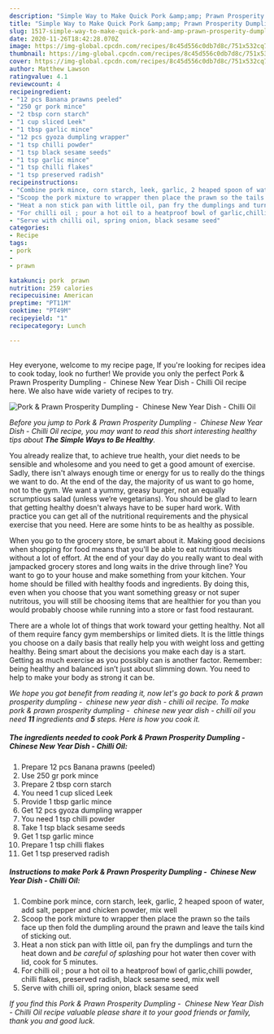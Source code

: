 ```yaml
---
description: "Simple Way to Make Quick Pork &amp;amp; Prawn Prosperity Dumpling -  Chinese New Year Dish - Chilli Oil"
title: "Simple Way to Make Quick Pork &amp;amp; Prawn Prosperity Dumpling -  Chinese New Year Dish - Chilli Oil"
slug: 1517-simple-way-to-make-quick-pork-and-amp-prawn-prosperity-dumpling-chinese-new-year-dish-chilli-oil
date: 2020-11-26T18:42:28.070Z
image: https://img-global.cpcdn.com/recipes/8c45d556c0db7d8c/751x532cq70/pork-prawn-prosperity-dumpling-chinese-new-year-dish-chilli-oil-recipe-main-photo.jpg
thumbnail: https://img-global.cpcdn.com/recipes/8c45d556c0db7d8c/751x532cq70/pork-prawn-prosperity-dumpling-chinese-new-year-dish-chilli-oil-recipe-main-photo.jpg
cover: https://img-global.cpcdn.com/recipes/8c45d556c0db7d8c/751x532cq70/pork-prawn-prosperity-dumpling-chinese-new-year-dish-chilli-oil-recipe-main-photo.jpg
author: Matthew Lawson
ratingvalue: 4.1
reviewcount: 4
recipeingredient:
- "12 pcs Banana prawns peeled"
- "250 gr pork mince"
- "2 tbsp corn starch"
- "1 cup sliced Leek"
- "1 tbsp garlic mince"
- "12 pcs gyoza dumpling wrapper"
- "1 tsp chilli powder"
- "1 tsp black sesame seeds"
- "1 tsp garlic mince"
- "1 tsp chilli flakes"
- "1 tsp preserved radish"
recipeinstructions:
- "Combine pork mince, corn starch, leek, garlic, 2 heaped spoon of water, add salt, pepper and chicken powder, mix well"
- "Scoop the pork mixture to wrapper then place the prawn so the tails face up then fold the dumpling around the prawn and leave the tails kind of sticking out."
- "Heat a non stick pan with little oil, pan fry the dumplings and turn the heat down and *be careful of splashing* pour hot water then cover with lid, cook for 5 minutes."
- "For chilli oil ; pour a hot oil to a heatproof bowl of garlic,chilli powder, chilli flakes, preserved radish, black sesame seed, mix well"
- "Serve with chilli oil, spring onion, black sesame seed"
categories:
- Recipe
tags:
- pork
- 
- prawn

katakunci: pork  prawn 
nutrition: 259 calories
recipecuisine: American
preptime: "PT11M"
cooktime: "PT49M"
recipeyield: "1"
recipecategory: Lunch

---
```

<br>
Hey everyone, welcome to my recipe page, If you're looking for recipes idea to cook today, look no further! We provide you only the perfect Pork &amp; Prawn Prosperity Dumpling -  Chinese New Year Dish - Chilli Oil recipe here. We also have wide variety of recipes to try.
<br>


![Pork &amp; Prawn Prosperity Dumpling -  Chinese New Year Dish - Chilli Oil](https://img-global.cpcdn.com/recipes/8c45d556c0db7d8c/751x532cq70/pork-prawn-prosperity-dumpling-chinese-new-year-dish-chilli-oil-recipe-main-photo.jpg)

<i>Before you jump to Pork &amp; Prawn Prosperity Dumpling -  Chinese New Year Dish - Chilli Oil recipe, you may want to read this short interesting healthy tips about <strong>The Simple Ways to Be Healthy</strong>.</i>

You already realize that, to achieve true health, your diet needs to be sensible and wholesome and you need to get a good amount of exercise. Sadly, there isn't always enough time or energy for us to really do the things we want to do. At the end of the day, the majority of us want to go home, not to the gym. We want a yummy, greasy burger, not an equally scrumptious salad (unless we’re vegetarians). You should be glad to learn that getting healthy doesn't always have to be super hard work. With practice you can get all of the nutritional requirements and the physical exercise that you need. Here are some hints to be as healthy as possible.

When you go to the grocery store, be smart about it. Making good decisions when shopping for food means that you'll be able to eat nutritious meals without a lot of effort. At the end of your day do you really want to deal with jampacked grocery stores and long waits in the drive through line? You want to go to your house and make something from your kitchen. Your home should be filled with healthy foods and ingredients. By doing this, even when you choose that you want something greasy or not super nutritous, you will still be choosing items that are healthier for you than you would probably choose while running into a store or fast food restaurant.

There are a whole lot of things that work toward your getting healthy. Not all of them require fancy gym memberships or limited diets. It is the little things you choose on a daily basis that really help you with weight loss and getting healthy. Being smart about the decisions you make each day is a start. Getting as much exercise as you possibly can is another factor. Remember: being healthy and balanced isn’t just about slimming down. You need to help to make your body as strong it can be. 


<i>We hope you got benefit from reading it, now let's go back to pork &amp; prawn prosperity dumpling -  chinese new year dish - chilli oil recipe. To make pork &amp; prawn prosperity dumpling -  chinese new year dish - chilli oil you need <strong>11</strong> ingredients and <strong>5</strong> steps. Here is how you cook it.
</i>

##### The ingredients needed to cook Pork &amp; Prawn Prosperity Dumpling -  Chinese New Year Dish - Chilli Oil:

1. Prepare 12 pcs Banana prawns (peeled)
1. Use 250 gr pork mince
1. Prepare 2 tbsp corn starch
1. You need 1 cup sliced Leek
1. Provide 1 tbsp garlic mince
1. Get 12 pcs gyoza dumpling wrapper
1. You need 1 tsp chilli powder
1. Take 1 tsp black sesame seeds
1. Get 1 tsp garlic mince
1. Prepare 1 tsp chilli flakes
1. Get 1 tsp preserved radish


##### Instructions to make Pork &amp; Prawn Prosperity Dumpling -  Chinese New Year Dish - Chilli Oil:

1. Combine pork mince, corn starch, leek, garlic, 2 heaped spoon of water, add salt, pepper and chicken powder, mix well
1. Scoop the pork mixture to wrapper then place the prawn so the tails face up then fold the dumpling around the prawn and leave the tails kind of sticking out.
1. Heat a non stick pan with little oil, pan fry the dumplings and turn the heat down and *be careful of splashing* pour hot water then cover with lid, cook for 5 minutes.
1. For chilli oil ; pour a hot oil to a heatproof bowl of garlic,chilli powder, chilli flakes, preserved radish, black sesame seed, mix well
1. Serve with chilli oil, spring onion, black sesame seed


<i>If you find this Pork &amp; Prawn Prosperity Dumpling -  Chinese New Year Dish - Chilli Oil recipe valuable please share it to your good friends or family, thank you and good luck.</i>
